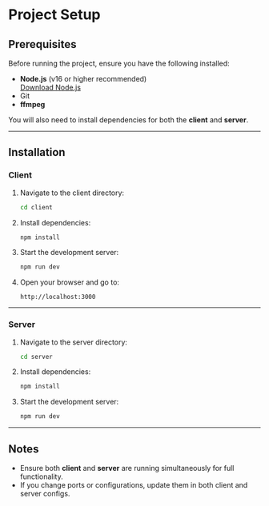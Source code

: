 # Project Setup

## Prerequisites
Before running the project, ensure you have the following installed:

- **Node.js** (v16 or higher recommended)  
  [Download Node.js](https://nodejs.org/)
- Git 
- **ffmpeg** 

You will also need to install dependencies for both the **client** and **server**.

---

## Installation

### Client
1. Navigate to the client directory:
   ```bash
   cd client
   ```
2. Install dependencies:
   ```bash
   npm install
   ```
3. Start the development server:
   ```bash
   npm run dev
   ```
4. Open your browser and go to:
   ```
   http://localhost:3000
   ```

---

### Server
1. Navigate to the server directory:
   ```bash
   cd server
   ```
2. Install dependencies:
   ```bash
   npm install
   ```
3. Start the development server:
   ```bash
   npm run dev
   ```

---

## Notes
- Ensure both **client** and **server** are running simultaneously for full functionality.
- If you change ports or configurations, update them in both client and server configs.
